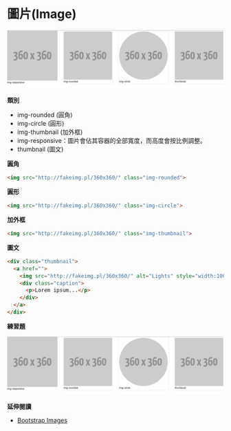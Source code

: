 # 圖片(Image)

![Bootstrap Image](./assets/image.png)

**類別**

* img-rounded (圓角)
* img-circle (圓形)
* img-thumbnail (加外框)
* img-responsive：圖片會佔其容器的全部寬度，而高度會按比例調整。
* thumbnail (圖文)

**圓角**

```html
<img src="http://fakeimg.pl/360x360/" class="img-rounded">
```

**圓形**

```html
<img src="http://fakeimg.pl/360x360/" class="img-circle">
```

**加外框**

```html
<img src="http://fakeimg.pl/360x360/" class="img-thumbnail">
```

**圖文**

```html
<div class="thumbnail">
  <a href="">
    <img src="http://fakeimg.pl/360x360/" alt="Lights" style="width:100%">
    <div class="caption">
      <p>Lorem ipsum...</p>
    </div>
  </a>
</div>
```

**練習題**

![](assets/image.png)

**延伸閱讀**

* [Bootstrap Images](http://www.w3schools.com/bootstrap/bootstrap_images.asp)
